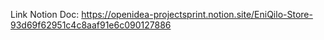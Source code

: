 Link Notion Doc:
https://openidea-projectsprint.notion.site/EniQilo-Store-93d69f62951c4c8aaf91e6c090127886